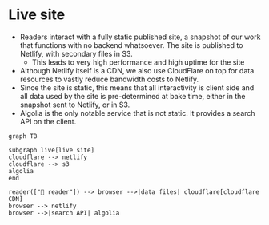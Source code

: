 # Live site

- Readers interact with a fully static published site, a snapshot of our work that functions with no backend whatsoever. The site is published to Netlify, with secondary files in S3. 
  - This leads to very high performance and high uptime for the site
- Although Netlify itself is a CDN, we also use CloudFlare on top for data resources to vastly reduce bandwidth costs to Netlify.
- Since the site is static, this means that all interactivity is client side and all data used by the site is pre-determined at bake time, either in the snapshot sent to Netlify, or in S3.
- Algolia is the only notable service that is not static. It provides a search API on the client.

```mermaid
graph TB

subgraph live[live site]
cloudflare --> netlify
cloudflare --> s3
algolia
end

reader(["👤 reader"]) --> browser -->|data files| cloudflare[cloudflare CDN]
browser --> netlify
browser -->|search API| algolia
```

